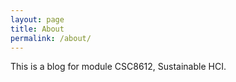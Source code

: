 ```yaml
---
layout: page
title: About
permalink: /about/
---
```


This is a blog for module CSC8612, Sustainable HCI. 